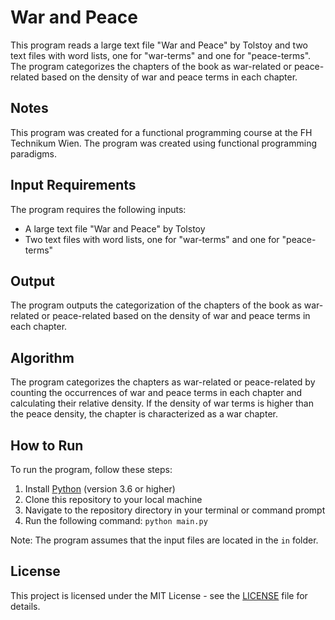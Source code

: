 # War and Peace

This program reads a large text file "War and Peace" by Tolstoy and two text files with word lists, one for "war-terms" and one for "peace-terms". The program categorizes the chapters of the book as war-related or peace-related based on the density of war and peace terms in each chapter.

## Notes

This program was created for a functional programming course at the FH Technikum Wien. The program was created using functional programming paradigms.

## Input Requirements

The program requires the following inputs:

- A large text file "War and Peace" by Tolstoy
- Two text files with word lists, one for "war-terms" and one for "peace-terms"

## Output

The program outputs the categorization of the chapters of the book as war-related or peace-related based on the density of war and peace terms in each chapter.

## Algorithm

The program categorizes the chapters as war-related or peace-related by counting the occurrences of war and peace terms in each chapter and calculating their relative density. If the density of war terms is higher than the peace density, the chapter is characterized as a war chapter.

## How to Run

To run the program, follow these steps:

1. Install [Python](https://www.python.org/downloads/) (version 3.6 or higher)
2. Clone this repository to your local machine
3. Navigate to the repository directory in your terminal or command prompt
4. Run the following command: `python main.py`

Note: The program assumes that the input files are located in the `in` folder.

## License

This project is licensed under the MIT License - see the [LICENSE](LICENSE) file for details.
